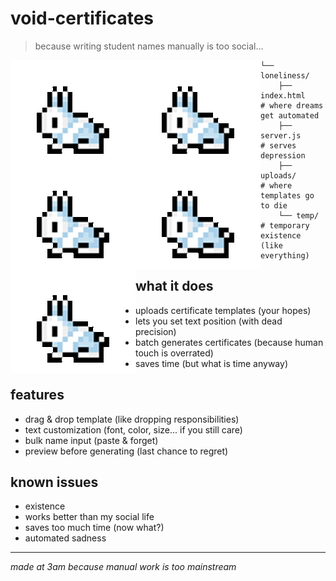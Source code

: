 # void-certificates
> because writing student names manually is too social...
<div>
    <img src="rabbit.gif" width="200" height="167" style="float: left" alt="sad rabbit contemplating automation">
    <img src="rabbit.gif" width="200" height="167" style="float: left" alt="sad rabbit contemplating automation">
    <img src="rabbit.gif" width="200" height="167" style="float: left" alt="sad rabbit contemplating automation">
    <img src="rabbit.gif" width="200" height="167" style="float: left" alt="sad rabbit contemplating automation">
   <img src="rabbit.gif" width="200" height="167" style="float: left" alt="sad rabbit contemplating automation">
</div>

```
└── loneliness/
    ├── index.html     # where dreams get automated
    ├── server.js      # serves depression
    ├── uploads/       # where templates go to die
    └── temp/         # temporary existence (like everything)
```

## what it does
* uploads certificate templates (your hopes)
* lets you set text position (with dead precision)
* batch generates certificates (because human touch is overrated)
* saves time (but what is time anyway)

## features
- drag & drop template (like dropping responsibilities)
- text customization (font, color, size... if you still care)
- bulk name input (paste & forget)
- preview before generating (last chance to regret)

## known issues
- existence
- works better than my social life
- saves too much time (now what?)
- automated sadness

---
*made at 3am because manual work is too mainstream*
